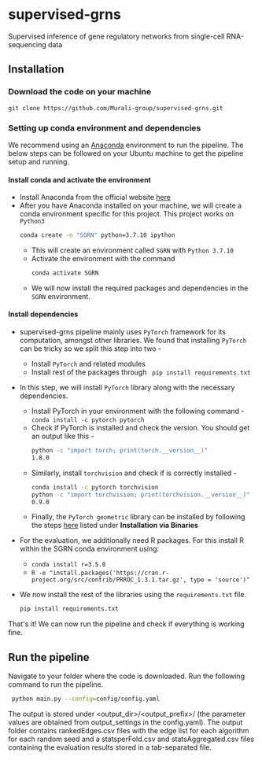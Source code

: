 # supervised-grns
Supervised inference of gene regulatory networks from single-cell RNA-sequencing data

## Installation

### Download the code on your machine
```git clone https://github.com/Murali-group/supervised-grns.git```

### Setting up conda environment and dependencies
We recommend using an [Anaconda](https://www.anaconda.com/) environment to run the pipeline. The below steps can be followed on your Ubuntu machine to get the pipeline setup and running.
#### Install conda and activate the environment
* Install Anaconda from the official website [here](https://www.anaconda.com/products/individual#Downloads)
* After you have Anaconda installed on your machine, we will create a conda environment specific for this project. This project works on ```Python3```
  ```bash
  conda create -n "SGRN" python=3.7.10 ipython
  ```
  * This will create an environment called ```SGRN``` with ```Python 3.7.10```
  * Activate the environment with the command 
    ```bash
    conda activate SGRN
    ```
  * We will now install the required packages and dependencies in the ```SGRN``` environment.
#### Install dependencies
* supervised-grns pipeline mainly uses ```PyTorch``` framework for its computation, amongst other libraries. We found that installing ```PyTorch``` can be tricky so we split this step into two - 
  * Install ```PyTorch``` and related modules
  * Install rest of the packages through ``` pip install requirements.txt```


* In this step, we will install ```PyTorch``` library along with the necessary dependencies.
  * Install PyTorch in your environment with the following command - ```conda install -c pytorch pytorch```
  * Check if PyTorch is installed and check the version. You should get an output like this -
    ``` bash 
    python -c "import torch; print(torch.__version__)"
    1.8.0
    ```
  * Similarly, install ```torchvision``` and check if is correctly installed -
    ``` bash
    conda install -c pytorch torchvision
    python -c "import torchvision; print(torchvision.__version__)"
    0.9.0
    ```
  * Finally, the ```PyTorch geometric``` library can be installed by following the steps [here](https://pytorch-geometric.readthedocs.io/en/latest/notes/installation.html) listed under __Installation via Binaries__
  
* For the evaluation, we additionally need R packages. For this install R within the SGRN conda environment using:
  *   ```conda install r=3.5.0```
  *   ```R -e "install.packages('https://cran.r-project.org/src/contrib/PRROC_1.3.1.tar.gz', type = 'source')"```
* We now install the rest of the libraries using the ```requirements.txt``` file.
  ```bash 
  pip install requirements.txt
  ```
That's it! We can now run the pipeline and check if everything is working fine.

## Run the pipeline

Navigate to your folder where the code is downloaded. Run the following command to run the pipeline.
```bash
 python main.py --config=config/config.yaml 
 ```
 The output is stored under <output_dir>/<output_prefix>/ (the parameter values are obtained from output_settings in the config.yaml). The output folder contains rankedEdges.csv files with the edge list for each algorithm for each random seed and a statsperFold.csv and statsAggregated.csv files containing the evaluation results stored in a tab-separated file. 

